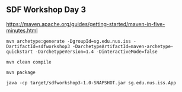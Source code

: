 ## SDF Workshop Day 3

https://maven.apache.org/guides/getting-started/maven-in-five-minutes.html 

```
mvn archetype:generate -DgroupId=sg.edu.nus.iss -DartifactId=sdfworkshop3 -DarchetypeArtifactId=maven-archetype-quickstart -DarchetypeVersion=1.4 -DinteractiveMode=false
```
```
mvn clean compile
```
```
mvn package
```
```
java -cp target/sdfworkshop3-1.0-SNAPSHOT.jar sg.edu.nus.iss.App 
```
